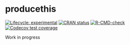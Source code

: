 
<!-- README.md is generated from README.Rmd. Please edit that file -->

# producethis

<!-- badges: start -->

[![Lifecycle:
experimental](https://img.shields.io/badge/lifecycle-experimental-orange.svg)](https://lifecycle.r-lib.org/articles/stages.html#experimental)
[![CRAN
status](https://www.r-pkg.org/badges/version/producethis)](https://CRAN.R-project.org/package=producethis)
[![R-CMD-check](https://github.com/r-lib/producethis/actions/workflows/R-CMD-check.yaml/badge.svg)](https://github.com/r-lib/producethis/actions/workflows/R-CMD-check.yaml)
[![Codecov test
coverage](https://codecov.io/gh/r-lib/producethis/graph/badge.svg)](https://app.codecov.io/gh/r-lib/producethis)
<!-- badges: end -->

Work in progress
